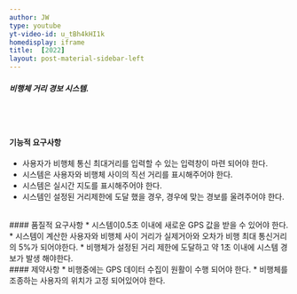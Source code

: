 ```yaml
---
author: JW
type: youtube
yt-video-id: u_tBh4kHI1k
homedisplay: iframe
title:  [2022]
layout: post-material-sidebar-left
---
```

##### 비행체 거리 경보 시스템.
<br><br>
#### 기능적 요구사항
* 사용자가 비행체 통신 최대거리를 입력할 수 있는 입력창이 마련 되어야 한다.
* 시스템은 사용자와 비행체 사이의 직선 거리를 표시해주어야 한다.
* 시스템은 실시간 지도를 표시해주어야 한다.
* 시스템인 설정된 거리제한에 도달 했을 경우, 경우에 맞는 경보를 울려주어야 한다.

<br>
#### 품질적 요구사항
* 시스템이0.5초 이내에 새로운 GPS 값을 받을 수 있어야 한다. 
* 시스템이 계산한 사용자와 비행체 사이 거리가 실제거아와 오차가 비행 최대 통신거리의 5%가 되어야한다. 
* 비행체가 설정된 거리 제한에 도달하고 약 1초 이내에 시스템 경보가 발생 해야한다. 

<br>
#### 제약사항
* 비행중에는 GPS 데이터 수집이 원활이 수행 되어야 한다. 
* 비행체를 조종하는 사용자의 위치가 고정 되어있어야 한다. 
